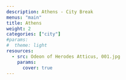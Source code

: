 ```yaml
---
description: Athens - City Break
menus: "main"
title: Athens
weight: 2
categories: ["city"]
#params:
#  theme: light
resources:
  - src: Odeon of Herodes Atticus, 001.jpg
    params:
      cover: true
---
```

